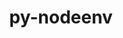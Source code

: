 ---
title: "py-nodeenv"
layout: cache
categories: [package, develop-2023-11-19]
meta: {"versions": ["1.8.0"], "compilers": ["gcc@=11.1.0", "gcc@=11.4.0", "gcc@=9.4.0", "oneapi@=2023.2.0"], "oss": ["ubuntu20.04"], "platforms": ["linux"], "targets": ["neoverse_v1", "ppc64le", "x86_64_v3"], "stacks": ["data-vis-sdk", "e4s", "e4s-neoverse_v1", "e4s-oneapi", "e4s-power", "root"], "num_specs": 6, "num_specs_by_stack": {"root": 6, "e4s-neoverse_v1": 1, "e4s-power": 1, "data-vis-sdk": 1, "e4s": 2, "e4s-oneapi": 1}}
spec_details: [{"hash": "tymsjwonpwci2d37ycpbo7pzqtlcmdvs", "compiler": "gcc@=11.4.0", "versions": ["1.8.0"], "os": "ubuntu20.04", "platform": "linux", "target": "neoverse_v1", "variants": ["build_system=python_pip"], "stacks": ["root", "e4s-neoverse_v1"], "size": "-", "tarball": "https://binaries.spack.io/releases/develop-2023-11-19/build_cache/linux-ubuntu20.04-neoverse_v1/gcc-11.4.0/py-nodeenv-1.8.0/linux-ubuntu20.04-neoverse_v1-gcc-11.4.0-py-nodeenv-1.8.0-tymsjwonpwci2d37ycpbo7pzqtlcmdvs.spack"}, {"hash": "wok4jdi4resblwl52rftcdx3l4xgn5m5", "compiler": "gcc@=9.4.0", "versions": ["1.8.0"], "os": "ubuntu20.04", "platform": "linux", "target": "ppc64le", "variants": ["build_system=python_pip"], "stacks": ["e4s-power", "root"], "size": "-", "tarball": "https://binaries.spack.io/releases/develop-2023-11-19/build_cache/linux-ubuntu20.04-ppc64le/gcc-9.4.0/py-nodeenv-1.8.0/linux-ubuntu20.04-ppc64le-gcc-9.4.0-py-nodeenv-1.8.0-wok4jdi4resblwl52rftcdx3l4xgn5m5.spack"}, {"hash": "invvwealzwit4vszsyixglhv3flpfyq4", "compiler": "gcc@=11.1.0", "versions": ["1.8.0"], "os": "ubuntu20.04", "platform": "linux", "target": "x86_64_v3", "variants": ["build_system=python_pip"], "stacks": ["data-vis-sdk", "root"], "size": "-", "tarball": "https://binaries.spack.io/releases/develop-2023-11-19/build_cache/linux-ubuntu20.04-x86_64_v3/gcc-11.1.0/py-nodeenv-1.8.0/linux-ubuntu20.04-x86_64_v3-gcc-11.1.0-py-nodeenv-1.8.0-invvwealzwit4vszsyixglhv3flpfyq4.spack"}, {"hash": "7cfixy7msfv4rao4itraucngoz2hwwij", "compiler": "gcc@=11.4.0", "versions": ["1.8.0"], "os": "ubuntu20.04", "platform": "linux", "target": "x86_64_v3", "variants": ["build_system=python_pip"], "stacks": ["root", "e4s"], "size": "-", "tarball": "https://binaries.spack.io/releases/develop-2023-11-19/build_cache/linux-ubuntu20.04-x86_64_v3/gcc-11.4.0/py-nodeenv-1.8.0/linux-ubuntu20.04-x86_64_v3-gcc-11.4.0-py-nodeenv-1.8.0-7cfixy7msfv4rao4itraucngoz2hwwij.spack"}, {"hash": "w5sh52yn7yhxjzew26n7buqn6zloazpl", "compiler": "gcc@=11.4.0", "versions": ["1.8.0"], "os": "ubuntu20.04", "platform": "linux", "target": "x86_64_v3", "variants": ["build_system=python_pip"], "stacks": ["root", "e4s"], "size": "-", "tarball": "https://binaries.spack.io/releases/develop-2023-11-19/build_cache/linux-ubuntu20.04-x86_64_v3/gcc-11.4.0/py-nodeenv-1.8.0/linux-ubuntu20.04-x86_64_v3-gcc-11.4.0-py-nodeenv-1.8.0-w5sh52yn7yhxjzew26n7buqn6zloazpl.spack"}, {"hash": "xwm6piown64spqgrhb2fkkmr5vddvbmq", "compiler": "oneapi@=2023.2.0", "versions": ["1.8.0"], "os": "ubuntu20.04", "platform": "linux", "target": "x86_64_v3", "variants": ["build_system=python_pip"], "stacks": ["root", "e4s-oneapi"], "size": "-", "tarball": "https://binaries.spack.io/releases/develop-2023-11-19/build_cache/linux-ubuntu20.04-x86_64_v3/oneapi-2023.2.0/py-nodeenv-1.8.0/linux-ubuntu20.04-x86_64_v3-oneapi-2023.2.0-py-nodeenv-1.8.0-xwm6piown64spqgrhb2fkkmr5vddvbmq.spack"}]
---